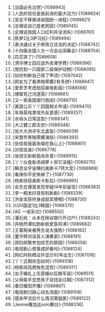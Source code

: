 
1. [治国必先治党]-[1088943]
1. [人民的信任是我前进的最大动力]-[1089624]
1. [坚定不移推进祖国统一进程]-[1089621]
1. [总理说自己是老网民]-[1089745]
1. [总理说我国人口红利并没消失]-[1089761]
1. [陈梦2比3萨马拉]-[1089494]
1. [表决通过关于修改立法法的决定]-[1088742]
1. [十四届全国人大一次会议闭幕会]-[1088704]
1. [花花哭了]-[1088608]
1. [清华博士回应送外卖凑学费]-[1089396]
1. [我捡到一只国家二级保护动物]-[1088095]
1. [如何判断自己得了甲流]-[1087042]
1. [网友为了看黑暗荣耀2有多拼]-[1088947]
1. [爱奇艺考虑拍狂飙电影版]-[1088566]
1. [理智克己河道英]-[1089681]
1. [又一家美国银行倒闭]-[1088710]
1. [美国公示丫丫回国相关申请]-[1089470]
1. [车珠英戏里戏外反差感]-[1089257]
1. [水母头日常造型]-[1088341]
1. [大江健三郎去世]-[1089348]
1. [张大大测评东北盒饭]-[1088039]
1. [宋慧乔黑暗荣耀演技]-[1088393]
1. [张信哲版嚣张唱在我心上]-[1088901]
1. [对视变装]-[1086778]
1. [张颂文新剧孤舟杀青]-[1088915]
1. [丫丫伙食新添胡萝卜但它没碰]-[1089270]
1. [瞬息全宇宙横扫奥斯卡7项大奖]-[1088989]
1. [看保你平安笑麻了]-[1087730]
1. [杨紫琼获奥斯卡影后]-[1088965]
1. [女生在寝室发现学姐14年前留信]-[1088383]
1. [李一桐发抖音告别新剧]-[1088339]
1. [洪金宝获终身成就奖哽咽]-[1088730]
1. [U20国足1比3韩国]-[1088370]
1. [AG 一诺采访]-[1088550]
1. [潘石屹：从未在硅谷银行开过户]-[1088242]
1. [井柏然谭松韵新剧爱意将沸]-[1089682]
1. [王菊相亲被男生说太强势]-[1088182]
1. [董宇辉对话盲人演奏家]-[1088191]
1. [郑钧频繁参加综艺的原因]-[1089258]
1. [电视剧心想事成好看吗]-[1088124]
1. [网红阿秋晒证件显示92年出生]-[1087016]
1. [丫丫近期状态如何]-[1089318]
1. [杨紫琼高燃角色混剪]-[1089317]
1. [女子婚礼上先穿婚纱后换军装]-[1089511]
1. [父母联手忽悠孩子说钱会过期]-[1087312]
1. [春日暖阳开播]-[1088867]
1. [电视剧归路心动名场面]-[1089108]
1. [感染甲流后什么情况需就医]-[1089122]
1. [Jennie雅加达solo舞台]-[1088336]